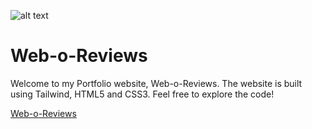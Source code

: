 ![alt text](https://raw.githubusercontent.com/akyag/akyag.github.io/master/mstile-150x150.png "Web-o-Reviews")
# Web-o-Reviews
Welcome to my Portfolio website, Web-o-Reviews. The website is built using Tailwind, HTML5 and CSS3. 
Feel free to explore the code!

[Web-o-Reviews](https://weboreviews.com "Web-o-Reviews")